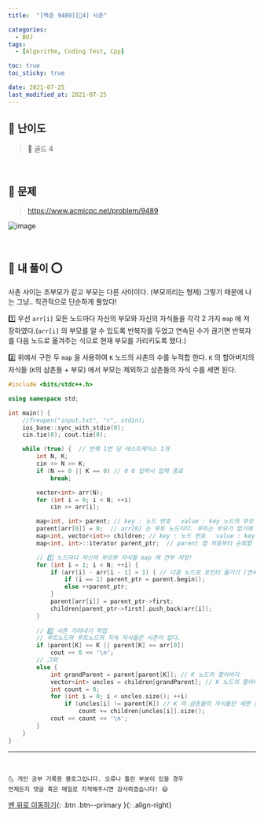 ```yaml
---
title:  "[백준 9489][💛4] 사촌" 

categories:
  - BOJ
tags:
  - [Algorithm, Coding Test, Cpp]

toc: true
toc_sticky: true

date: 2021-07-25
last_modified_at: 2021-07-25
---
```



## 🚀 난이도 

> 💛 골드 4

<br>

## 🚀 문제

> <https://www.acmicpc.net/problem/9489>

![image](https://user-images.githubusercontent.com/42318591/123412517-a0b2c280-d5ec-11eb-9024-4e64e137c011.png)


<br>

## 🚀 내 풀이 ⭕

사촌 사이는 조부모가 같고 부모는 다른 사이이다. (부모끼리는 형제) 그렇기 때문에 나는 그냥.. 직관적으로 단순하게 풀었다! 

1️⃣ 우선 `arr[i]` 모든 노드마다 자신의 부모와 자신의 자식들을 각각 2 가지 `map` 에 저장하였다.(`arr[i]` 의 부모를 알 수 있도록 반복자를 두었고 연속된 수가 끊기면 반복자를 다음 노드로 옮겨주는 식으로 현재 부모를 가리키도록 했다.)

2️⃣ 위에서 구한 두 `map` 을 사용하여 `K` 노드의 사촌의 수를 누적합 한다. `K` 의 할아버지의 자식들 (`K`의 삼촌들 + 부모) 에서 부모는 제외하고 삼촌들의 자식 수를 세면 된다. 

```cpp
#include <bits/stdc++.h>

using namespace std;

int main() {
	//freopen("input.txt", "r", stdin);
	ios_base::sync_with_stdio(0);
	cin.tie(0); cout.tie(0);

	while (true) {  // 반복 1번 당 테스트케이스 1개 
		int N, K;
		cin >> N >> K;
		if (N == 0 || K == 0) // 0 0 입력시 입력 종료
			break;

		vector<int> arr(N);
		for (int i = 0; i < N; ++i)
			cin >> arr[i];

		map<int, int> parent; // key : 노드 번호   value : key 노드의 부모 노드 번호
		parent[arr[0]] = 0;  // arr[0] 는 루트 노드이다. 루트는 부모가 없기에 부모를 0 으로 지정
		map<int, vector<int>> children; // key : 노드 번호   value : key 노드의 자식 노드'들'
		map<int, int>::iterator parent_ptr;  // parent 맵 처음부터 순회할 반복자 (조상 노드부터 BFS 방식으로 순회하는 느낌일듯..!)

        // 1️⃣ 노드마다 자신의 부모와 자식들 map 에 전부 저장! 
		for (int i = 1; i < N; ++i) {
			if (arr[i] - arr[i - 1] > 1) { // 다음 노드로 포인터 옮기기 (연속된 집합에 속하는 노드들은 같은 부모의 자식이다. 이 집합이 끝났으니 이제 다음 노드들은 다음 노드의 자식들이라는 것이기 때문에 포인터 옮김)
				if (i == 1) parent_ptr = parent.begin();
				else ++parent_ptr;
			}
			parent[arr[i]] = parent_ptr->first;
			children[parent_ptr->first].push_back(arr[i]);
		}
        
		// 2️⃣ 사촌 가려내기 작업
        // 루트노드와 루트노드의 직속 자식들은 사촌이 없다.
		if (parent[K] == K || parent[K] == arr[0])
			cout << 0 << '\n';
		// 그외
		else {
			int grandParent = parent[parent[K]]; // K 노드의 할아버지
			vector<int> uncles = children[grandParent]; // K 노드의 할아버지의 자식들 (= K의 부모 + K의 삼촌들)
			int count = 0;
			for (int i = 0; i < uncles.size(); ++i)
				if (uncles[i] != parent[K]) // K 의 삼촌들의 자식들만 세면 된다.
					count += children[uncles[i]].size();
			cout << count << '\n';
		}
	}
}
```




***
<br>

    🌜 개인 공부 기록용 블로그입니다. 오류나 틀린 부분이 있을 경우 
    언제든지 댓글 혹은 메일로 지적해주시면 감사하겠습니다! 😄

[맨 위로 이동하기](#){: .btn .btn--primary }{: .align-right}
